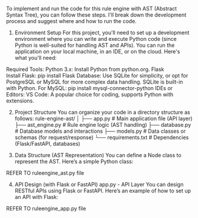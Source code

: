 To implement and run the code for this rule engine with AST (Abstract Syntax Tree), you can follow these steps. I'll break down the development process and suggest where and how to run the code.

1. Environment Setup
For this project, you'll need to set up a development environment where you can write and execute Python code (since Python is well-suited for handling AST and APIs). You can run the application on your local machine, in an IDE, or on the cloud. Here's what you'll need:

Required Tools:
Python 3.x: Install Python from python.org.
Flask  
Install Flask: pip install Flask
 Database: Use SQLite for simplicity, or opt for PostgreSQL or MySQL for more complex data handling.
SQLite is built-in with Python.
 For MySQL: pip install mysql-connector-python
IDEs or Editors:
VS Code: A popular choice for coding, supports Python with extensions.


 2. Project Structure
You can organize your code in a directory structure as follows:
rule-engine-ast/
│
├── app.py          # Main application file (API layer)
├── ast_engine.py   # Rule engine logic (AST handling)
├── database.py     # Database models and interactions
├── models.py       # Data classes or schemas (for request/response)
└── requirements.txt # Dependencies (Flask/FastAPI, databases)


3. Data Structure (AST Representation)
You can define a Node class to represent the AST. Here’s a simple Python class:

REFER TO ruleengine_ast.py file

4. API Design (with Flask or FastAPI)
app.py - API Layer
You can design RESTful APIs using Flask or FastAPI. Here’s an example of how to set up an API with Flask:


REFER TO ruleengine_app.py file




